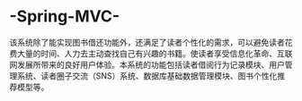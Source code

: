 # -Spring-MVC-
该系统除了能实现图书借还功能外，还满足了读者个性化的需求，可以避免读者花费大量的时间、人力去主动查找自己有兴趣的书籍。使读者享受信息化革命、互联网发展所带来的良好用户体验。本系统的功能包括读者借阅行为记录模块、用户管理系统、读者圈子交流（SNS）系统、数据库基础数据管理模块、图书个性化推荐模型等。
